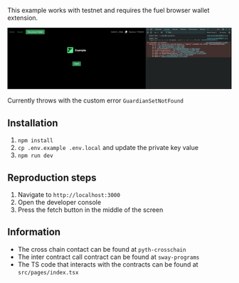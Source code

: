 This example works with testnet and requires the fuel browser wallet extension.

![image info](./example.png)

Currently throws with the custom error `GuardianSetNotFound`

## Installation

1. `npm install`
1. `cp .env.example .env.local` and update the private key value
1. `npm run dev`

## Reproduction steps

1. Navigate to `http://localhost:3000`
1. Open the developer console
1. Press the fetch button in the middle of the screen

## Information

- The cross chain contact can be found at `pyth-crosschain`
- The inter contract call contract can be found at `sway-programs`
- The TS code that interacts with the contracts can be found at `src/pages/index.tsx`
